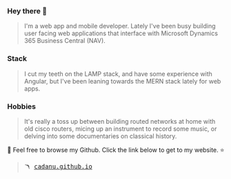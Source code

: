 ### Hey there 👋
> I'm a web app and mobile developer. Lately I've been busy building user facing web applications that interface with Microsoft Dynamics 365 Business Central (NAV).

### Stack
> I cut my teeth on the LAMP stack, and have some experience with Angular, but I've been leaning towards the MERN stack lately for web apps.

### Hobbies
> It's really a toss up between building routed networks at home with old cisco routers, micing up an instrument to record some music, or delving into some documentaries on classical history.

💫 Feel free to browse my Github. Click the link below to get to my website. ⭐<br>
> <pre>🪃 <a href="https://cadanu.github.io">cadanu.github.io</a></pre>

<!--
**cadanu/cadanu** is a ✨ _special_ ✨ repository because its `README.md` (this file) appears on your GitHub profile.

Here are some ideas to get you started:

- 🔭 I’m currently working on ...
- 🌱 I’m currently learning ...
- 👯 I’m looking to collaborate on ...
- 🤔 I’m looking for help with ...
- 💬 Ask me about ...
- 📫 How to reach me: ...
- 😄 Pronouns: ...
- ⚡ Fun fact: ...
-->
